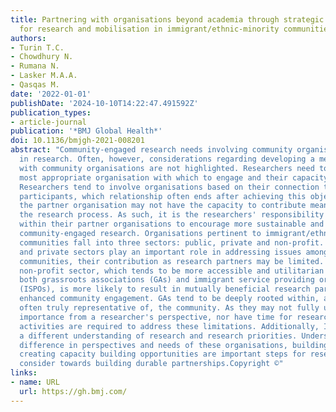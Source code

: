 ```yaml
---
title: Partnering with organisations beyond academia through strategic collaboration
  for research and mobilisation in immigrant/ethnic-minority communities
authors:
- Turin T.C.
- Chowdhury N.
- Rumana N.
- Lasker M.A.A.
- Qasqas M.
date: '2022-01-01'
publishDate: '2024-10-10T14:22:47.491592Z'
publication_types:
- article-journal
publication: '*BMJ Global Health*'
doi: 10.1136/bmjgh-2021-008201
abstract: "Community-engaged research needs involving community organisations as partners
  in research. Often, however, considerations regarding developing a meaningful partnership
  with community organisations are not highlighted. Researchers need to identify the
  most appropriate organisation with which to engage and their capacity to be involved.
  Researchers tend to involve organisations based on their connection to potential
  participants, which relationship often ends after achieving this objective. Further,
  the partner organisation may not have the capacity to contribute meaningfully to
  the research process. As such, it is the researchers' responsibility to build capacity
  within their partner organisations to encourage more sustainable and meaningful
  community-engaged research. Organisations pertinent to immigrant/ethnic-minority
  communities fall into three sectors: public, private and non-profit. While public
  and private sectors play an important role in addressing issues among immigrant/ethnic-minority
  communities, their contribution as research partners may be limited. Involving the
  non-profit sector, which tends to be more accessible and utilitarian and includes
  both grassroots associations (GAs) and immigrant service providing organisations
  (ISPOs), is more likely to result in mutually beneficial research partnerships and
  enhanced community engagement. GAs tend to be deeply rooted within, and thus are
  often truly representative of, the community. As they may not fully understand their
  importance from a researcher's perspective, nor have time for research, capacity-building
  activities are required to address these limitations. Additionally, ISPOs may have
  a different understanding of research and research priorities. Understanding the
  difference in perspectives and needs of these organisations, building trust and
  creating capacity building opportunities are important steps for researchers to
  consider towards building durable partnerships.Copyright ©"
links:
- name: URL
  url: https://gh.bmj.com/
---
```

